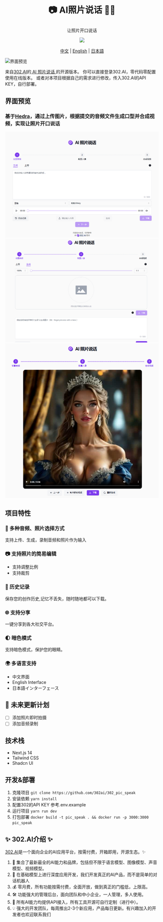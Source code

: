 # <p align="center">📷 AI照片说话 🚀✨</p>

<p align="center">让照片开口说话</p>

<p align="center"><a href="https://302.ai/tools/lipsync/" target="blank"><img src="https://file.302ai.cn/gpt/imgs/github/302_badge.png" /></a></p >

<p align="center"><a href="README_zh.md">中文</a> | <a href="README.md">English</a> | <a href="README_ja.md">日本語</a></p>

![界面预览](docs/302_Talking_Photo_zh.png)

来自[302.AI](https://302.ai)的[ AI 照片说话 ](https://302.ai/tools/lipsync/)的开源版本。
你可以直接登录302.AI，零代码零配置使用在线版本。
或者对本项目根据自己的需求进行修改，传入302.AI的API KEY，自行部署。

## 界面预览

### 基于<a href="https://doc.302.ai/api-226162518">Hedra</a>，通过上传图片，根据提交的音频文件生成口型并合成视频，实现让照片开口说话

![界面预览](docs/pic-1.png)
![界面预览](docs/pic-2.png)
![界面预览](docs/pic-3.png)

## 项目特性

### 📝 多种音频、照片选择方式

支持上传、生成，录制音频和照片作为输入

### 📷 支持照片的简易编辑

- 支持调整比例
- 支持裁剪

### 📜 历史记录

保存您的创作历史,记忆不丢失，随时随地都可以下载。

### 🌐 支持分享

一键分享到各大社交平台。

### 🌓 暗色模式

支持暗色模式，保护您的眼睛。

### 🌍 多语言支持

- 中文界面
- English Interface
- 日本語インターフェース

## 🚩 未来更新计划

- [ ] 添加照片即时拍摄
- [ ] 添加音频录制

## 技术栈

- Next.js 14
- Tailwind CSS
- Shadcn UI

## 开发&部署

1. 克隆项目 `git clone https://github.com/302ai/302_pic_speak`
2. 安装依赖 `yarn install`
3. 配置302的API KEY 参考.env.example
4. 运行项目 `yarn run dev`
5. 打包部署 `docker build -t pic_speak . && docker run -p 3000:3000 pic_speak`

## ✨ 302.AI介绍 ✨

[302.AI](https://302.ai)是一个面向企业的AI应用平台，按需付费，开箱即用，开源生态。✨

1. 🧠 集合了最新最全的AI能力和品牌，包括但不限于语言模型、图像模型、声音模型、视频模型。
2. 🚀 在基础模型上进行深度应用开发，我们开发真正的AI产品，而不是简单的对话机器人
3. 💰 零月费，所有功能按需付费，全面开放，做到真正的门槛低，上限高。
4. 🛠 功能强大的管理后台，面向团队和中小企业，一人管理，多人使用。
5. 🔗 所有AI能力均提供API接入，所有工具开源可自行定制（进行中）。
6. 💡 强大的开发团队，每周推出2-3个新应用，产品每日更新。有兴趣加入的开发者也欢迎联系我们
